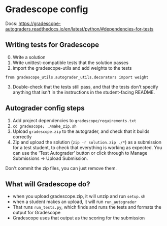 # Gradescope config

Docs: https://gradescope-autograders.readthedocs.io/en/latest/python/#dependencies-for-tests

## Writing tests for Gradescope

0. Write a solution
1. Write unittest-compatible tests that the solution passes
2. import the gradescope-utils and add weights to the tests

```
from gradescope_utils.autograder_utils.decorators import weight
```

3. Double-check that the tests still pass, and that the tests don't specify anything that isn't in the instructions in the student-facing README.

## Autograder config steps

1. Add project dependencies to `gradescope/requirements.txt`
2. `cd gradescope; ./make_zip.sh`
3. Upload `gradescope.zip` to the autograder, and check that it builds correctly
4. Zip and upload the solution (`zip -r solution.zip ./*`) as a submission for a test student, to check that everything is working as expected. You can use the 'Test Autograder' button or click through to Manage Submissions -> Upload Submission.

Don't commit the zip files, you can just remove them.

## What will Gradescope do?

- when you upload gradescope.zip, it will unzip and run `setup.sh`
- when a student makes an upload, it will run `run_autograder`
- That runs `run_tests.py`, which finds and runs the tests and formats the output for Gradescope
- Gradescope uses that output as the scoring for the submission
